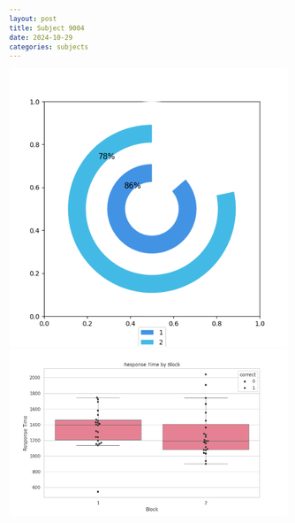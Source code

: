 ```yaml
---
layout: post
title: Subject 9004
date: 2024-10-29
categories: subjects
---
```


![](data/9004/run-1/9004__acc_test.png)
![](data/9004/run-1/9004_rt.png)
